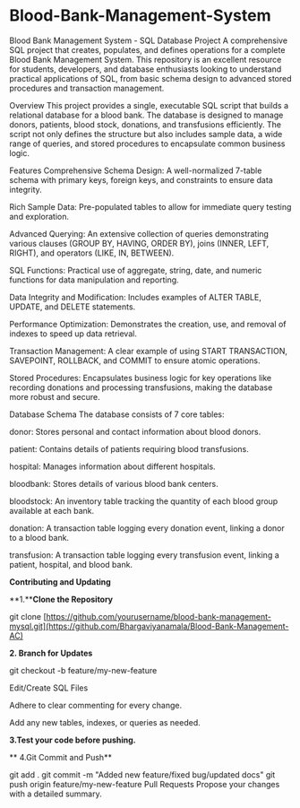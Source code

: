 # Blood-Bank-Management-System
Blood Bank Management System - SQL Database Project
A comprehensive SQL project that creates, populates, and defines operations for a complete Blood Bank Management System. This repository is an excellent resource for students, developers, and database enthusiasts looking to understand practical applications of SQL, from basic schema design to advanced stored procedures and transaction management.

Overview
This project provides a single, executable SQL script that builds a relational database for a blood bank. The database is designed to manage donors, patients, blood stock, donations, and transfusions efficiently. The script not only defines the structure but also includes sample data, a wide range of queries, and stored procedures to encapsulate common business logic.

Features
Comprehensive Schema Design: A well-normalized 7-table schema with primary keys, foreign keys, and constraints to ensure data integrity.

Rich Sample Data: Pre-populated tables to allow for immediate query testing and exploration.

Advanced Querying: An extensive collection of queries demonstrating various clauses (GROUP BY, HAVING, ORDER BY), joins (INNER, LEFT, RIGHT), and operators (LIKE, IN, BETWEEN).

SQL Functions: Practical use of aggregate, string, date, and numeric functions for data manipulation and reporting.

Data Integrity and Modification: Includes examples of ALTER TABLE, UPDATE, and DELETE statements.

Performance Optimization: Demonstrates the creation, use, and removal of indexes to speed up data retrieval.

Transaction Management: A clear example of using START TRANSACTION, SAVEPOINT, ROLLBACK, and COMMIT to ensure atomic operations.

Stored Procedures: Encapsulates business logic for key operations like recording donations and processing transfusions, making the database more robust and secure.

Database Schema
The database consists of 7 core tables:

donor: Stores personal and contact information about blood donors.

patient: Contains details of patients requiring blood transfusions.

hospital: Manages information about different hospitals.

bloodbank: Stores details of various blood bank centers.

bloodstock: An inventory table tracking the quantity of each blood group available at each bank.

donation: A transaction table logging every donation event, linking a donor to a blood bank.

transfusion: A transaction table logging every transfusion event, linking a patient, hospital, and blood bank.


**Contributing and Updating**

**1.****Clone the Repository**


  git clone [https://github.com/yourusername/blood-bank-management-mysql.git](https://github.com/Bhargaviyanamala/Blood-Bank-Management-AC)
  
**2. Branch for Updates**

git checkout -b feature/my-new-feature

Edit/Create SQL Files

Adhere to clear commenting for every change.

Add any new tables, indexes, or queries as needed.

**3.Test your code before pushing.**

**
4.Git Commit and Push**

git add .
git commit -m "Added new feature/fixed bug/updated docs"
git push origin feature/my-new-feature
Pull Requests
Propose your changes with a detailed summary.
